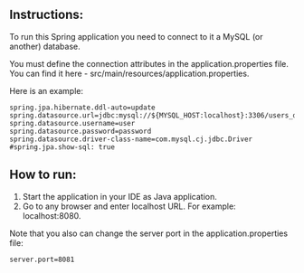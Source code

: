 ## Instructions:

To run this Spring application you need to connect to it a MySQL (or another) database.

You must define the connection attributes in the application.properties file.
You can find it here - src/main/resources/application.properties.

Here is an example:
```
spring.jpa.hibernate.ddl-auto=update
spring.datasource.url=jdbc:mysql://${MYSQL_HOST:localhost}:3306/users_db
spring.datasource.username=user
spring.datasource.password=password
spring.datasource.driver-class-name=com.mysql.cj.jdbc.Driver
#spring.jpa.show-sql: true
```

## How to run:

1. Start the application in your IDE as Java application. 
2. Go to any browser and enter localhost URL. For example: localhost:8080.

Note that you also can change the server port in the application.properties file: 
```
server.port=8081
```